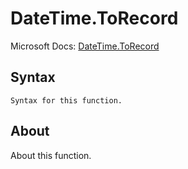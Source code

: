---
---

# DateTime.ToRecord

Microsoft Docs: [DateTime.ToRecord](https://docs.microsoft.com/en-us/powerquery-m/datetime-torecord)

## Syntax

```
Syntax for this function.
```

## About

About this function.

